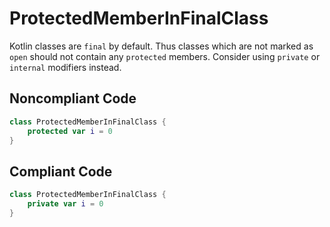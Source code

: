 # ProtectedMemberInFinalClass

Kotlin classes are `final` by default. Thus classes which are not marked as `open` should not contain any `protected`
members. Consider using `private` or `internal` modifiers instead.

## Noncompliant Code

```kotlin
class ProtectedMemberInFinalClass {
    protected var i = 0
}
```
## Compliant Code

```kotlin
class ProtectedMemberInFinalClass {
    private var i = 0
}
```

